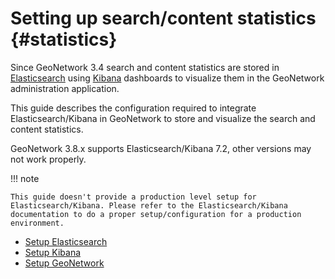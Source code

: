# Setting up search/content statistics {#statistics}

Since GeoNetwork 3.4 search and content statistics are stored in [Elasticsearch](https://www.elastic.co/products/elasticsearch/) using [Kibana](https://www.elastic.co/products/kibana) dashboards to visualize them in the GeoNetwork administration application.

This guide describes the configuration required to integrate Elasticsearch/Kibana in GeoNetwork to store and visualize the search and content statistics.

GeoNetwork 3.8.x supports Elasticsearch/Kibana 7.2, other versions may not work properly.

!!! note

    This guide doesn't provide a production level setup for Elasticsearch/Kibana. Please refer to the Elasticsearch/Kibana documentation to do a proper setup/configuration for a production environment.


-   [Setup Elasticsearch](setup-elasticsearch.md)
-   [Setup Kibana](setup-kibana.md)
-   [Setup GeoNetwork](setup-geonetwork.md)
